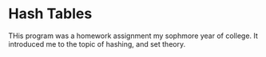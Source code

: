 # Hash Tables
THis program was a homework assignment my sophmore year of college. It introduced me to the topic of hashing, and set theory.
